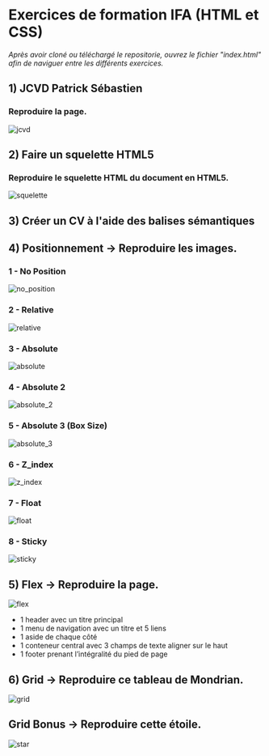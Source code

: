 # Exercices de formation IFA (HTML et CSS)

*Après avoir cloné ou téléchargé le repositorie, ouvrez le fichier "index.html" afin de naviguer entre les différents exercices.*

## 1) JCVD Patrick Sébastien

### Reproduire la page.

![jcvd](https://github.com/cedric-famibelle/html_css/blob/master/img/jcvdpat.jpg)


## 2) Faire un squelette HTML5

### Reproduire le squelette HTML du document en HTML5.

![squelette](https://github.com/cedric-famibelle/html_css/blob/master/img/squelette.jpg)


## 3) Créer un CV à l'aide des balises sémantiques


## 4) Positionnement -> Reproduire les images. 

### 1 - No Position

![no_position](https://github.com/cedric-famibelle/html_css/blob/master/img/1-no_position.jpg)


### 2 - Relative

![relative](https://github.com/cedric-famibelle/html_css/blob/master/img/2-relative.jpg)


### 3 - Absolute

![absolute](https://github.com/cedric-famibelle/html_css/blob/master/img/3-absolute.jpg)


### 4 - Absolute 2

![absolute_2](https://github.com/cedric-famibelle/html_css/blob/master/img/4-absolute_2.jpg)


### 5 - Absolute 3 (Box Size)

![absolute_3](https://github.com/cedric-famibelle/html_css/blob/master/img/5-absolute_3_box_size.jpg)


### 6 - Z_index

![z_index](https://github.com/cedric-famibelle/html_css/blob/master/img/6-z_index.jpg)


### 7 - Float

![float](https://github.com/cedric-famibelle/html_css/blob/master/img/7-float.jpg)

### 8 - Sticky

![sticky](https://github.com/cedric-famibelle/html_css/blob/master/img/8-sticky.jpg)


## 5) Flex -> Reproduire la page.

![flex](https://github.com/cedric-famibelle/html_css/blob/master/img/5-flex.jpg)

* 1 header avec un titre principal
* 1 menu de navigation avec un titre et 5 liens
* 1 aside de chaque côté
* 1 conteneur central avec 3 champs de texte aligner sur le haut
* 1 footer prenant l’intégralité du pied de page


## 6) Grid -> Reproduire ce tableau de Mondrian.

![grid](https://github.com/cedric-famibelle/html_css/blob/master/img/6-grid.jpg)

## Grid Bonus -> Reproduire cette étoile.

![star](https://github.com/cedric-famibelle/html_css/blob/master/6-grid/star/exemple.jpg)

